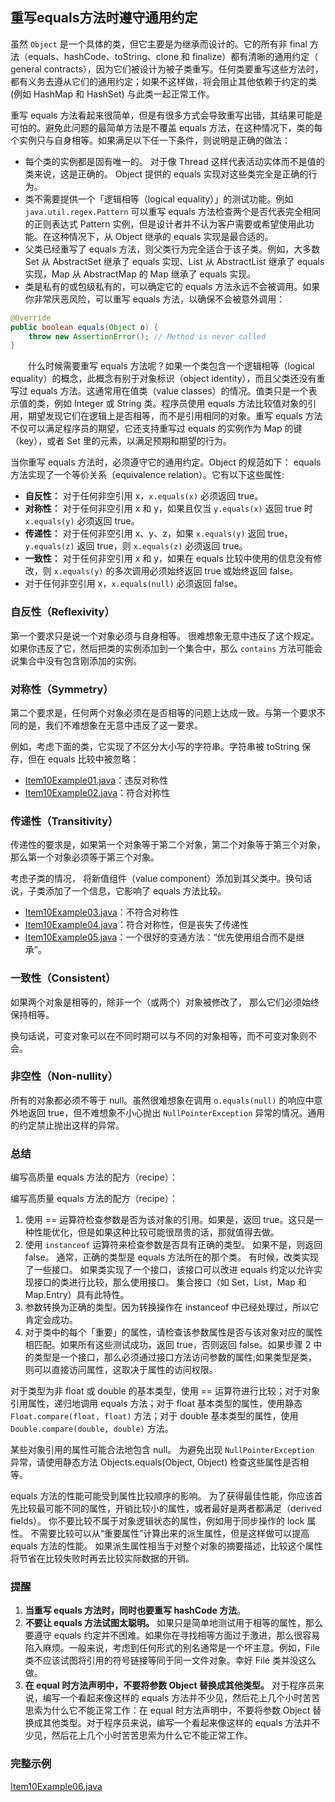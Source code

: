 ## 重写equals方法时遵守通用约定

虽然 `Object` 是一个具体的类，但它主要是为继承而设计的。它的所有非 final 方法（equals、hashCode、toString、clone 和 finalize）都有清晰的通用约定（ general contracts），因为它们被设计为被子类重写。任何类要重写这些方法时，都有义务去遵从它们的通用约定；如果不这样做，将会阻止其他依赖于约定的类 (例如 HashMap 和 HashSet) 与此类一起正常工作。

重写 equals 方法看起来很简单，但是有很多方式会导致重写出错，其结果可能是可怕的。避免此问题的最简单方法是不覆盖 equals 方法，在这种情况下，类的每个实例只与自身相等。如果满足以下任一下条件，则说明是正确的做法：

- 每个类的实例都是固有唯一的。 对于像 Thread 这样代表活动实体而不是值的类来说，这是正确的。 Object 提供的 equals 实现对这些类完全是正确的行为。
- 类不需要提供一个「逻辑相等（logical equality）」的测试功能。例如 `java.util.regex.Pattern` 可以重写 equals 方法检查两个是否代表完全相同的正则表达式 Pattern 实例，但是设计者并不认为客户需要或希望使用此功能。在这种情况下，从 Object 继承的 equals 实现是最合适的。
- 父类已经重写了 equals 方法，则父类行为完全适合于该子类。例如，大多数 Set 从 AbstractSet 继承了 equals 实现、List 从 AbstractList 继承了 equals 实现，Map 从 AbstractMap 的 Map 继承了 equals 实现。
- 类是私有的或包级私有的，可以确定它的 equals 方法永远不会被调用。如果你非常厌恶风险，可以重写 equals 方法，以确保不会被意外调用：

```java
@Override 
public boolean equals(Object o) {
    throw new AssertionError(); // Method is never called
}
```

　　什么时候需要重写 equals 方法呢？如果一个类包含一个逻辑相等（logical equality）的概念，此概念有别于对象标识（object identity），而且父类还没有重写过 equals 方法。这通常用在值类（value classes）的情况。值类只是一个表示值的类，例如 Integer 或 String 类。程序员使用 equals 方法比较值对象的引用，期望发现它们在逻辑上是否相等，而不是引用相同的对象。重写 equals 方法不仅可以满足程序员的期望，它还支持重写过 equals 的实例作为 Map 的键（key），或者 Set 里的元素，以满足预期和期望的行为。

当你重写 equals 方法时，必须遵守它的通用约定。Object 的规范如下： equals 方法实现了一个等价关系（equivalence relation）。它有以下这些属性:

- **自反性：** 对于任何非空引用 x，`x.equals(x)` 必须返回 true。
- **对称性：** 对于任何非空引用 x 和 y，如果且仅当 `y.equals(x)` 返回 true 时 `x.equals(y)` 必须返回 true。
- **传递性：** 对于任何非空引用 x、y、z，如果 `x.equals(y)` 返回 true，`y.equals(z)` 返回 true，则 `x.equals(z)` 必须返回 true。
- **一致性：** 对于任何非空引用 x 和 y，如果在 equals 比较中使用的信息没有修改，则 `x.equals(y)` 的多次调用必须始终返回 true 或始终返回 false。
- 对于任何非空引用 x，`x.equals(null)` 必须返回 false。

### **自反性（Reflexivity**）

第一个要求只是说一个对象必须与自身相等。 很难想象无意中违反了这个规定。 如果你违反了它，然后把类的实例添加到一个集合中，那么 `contains` 方法可能会说集合中没有包含刚添加的实例。

### **对称性（Symmetry）**

第二个要求是，任何两个对象必须在是否相等的问题上达成一致。与第一个要求不同的是，我们不难想象在无意中违反了这一要求。

例如，考虑下面的类，它实现了不区分大小写的字符串。字符串被 toString 保存，但在 equals 比较中被忽略：

-	[Item10Example01.java](MethodsCommonToAllObjects/src/main/java/com/jueee/item10/Item10Example01.java)：违反对称性
-	[Item10Example02.java](MethodsCommonToAllObjects/src/main/java/com/jueee/item10/Item10Example02.java)：符合对称性

### **传递性（Transitivity）**

传递性的要求是，如果第一个对象等于第二个对象，第二个对象等于第三个对象，那么第一个对象必须等于第三个对象。

考虑子类的情况， 将新值组件（value component）添加到其父类中。换句话说，子类添加了一个信息，它影响了 equals 方法比较。

-	[Item10Example03.java](MethodsCommonToAllObjects/src/main/java/com/jueee/item10/Item10Example03.java)：不符合对称性
-	[Item10Example04.java](MethodsCommonToAllObjects/src/main/java/com/jueee/item10/Item10Example04.java)：符合对称性，但是丧失了传递性
-	[Item10Example05.java](MethodsCommonToAllObjects/src/main/java/com/jueee/item10/Item10Example05.java)：一个很好的变通方法：“优先使用组合而不是继承”。

### **一致性（Consistent）**

如果两个对象是相等的，除非一个（或两个）对象被修改了， 那么它们必须始终保持相等。 

换句话说，可变对象可以在不同时期可以与不同的对象相等，而不可变对象则不会。 

### **非空性（Non-nullity）**

所有的对象都必须不等于 null。虽然很难想象在调用 `o.equals(null)` 的响应中意外地返回 true，但不难想象不小心抛出 `NullPointerException` 异常的情况。通用的约定禁止抛出这样的异常。

### 总结

编写高质量 equals 方法的配方（recipe）：

编写高质量 equals 方法的配方（recipe）：

1. 使用 == 运算符检查参数是否为该对象的引用。如果是，返回 true。这只是一种性能优化，但是如果这种比较可能很昂贵的话，那就值得去做。
2. 使用 `instanceof` 运算符来检查参数是否具有正确的类型。 如果不是，则返回 false。 通常，正确的类型是 equals 方法所在的那个类。 有时候，改类实现了一些接口。 如果类实现了一个接口，该接口可以改进 equals 约定以允许实现接口的类进行比较，那么使用接口。 集合接口（如 Set，List，Map 和 Map.Entry）具有此特性。
3. 参数转换为正确的类型。因为转换操作在 instanceof 中已经处理过，所以它肯定会成功。
4. 对于类中的每个「重要」的属性，请检查该参数属性是否与该对象对应的属性相匹配。如果所有这些测试成功，返回 true，否则返回 false。如果步骤 2 中的类型是一个接口，那么必须通过接口方法访问参数的属性;如果类型是类，则可以直接访问属性，这取决于属性的访问权限。

对于类型为非 float 或 double 的基本类型，使用 == 运算符进行比较；对于对象引用属性，递归地调用 equals 方法；对于 float 基本类型的属性，使用静态 `Float.compare(float, float)` 方法；对于 double 基本类型的属性，使用 `Double.compare(double, double)` 方法。

某些对象引用的属性可能合法地包含 null。 为避免出现 `NullPointerException` 异常，请使用静态方法 Objects.equals(Object, Object) 检查这些属性是否相等。

equals 方法的性能可能受到属性比较顺序的影响。 为了获得最佳性能，你应该首先比较最可能不同的属性，开销比较小的属性，或者最好是两者都满足（derived fields）。 你不要比较不属于对象逻辑状态的属性，例如用于同步操作的 lock 属性。 不需要比较可以从“重要属性”计算出来的派生属性，但是这样做可以提高 equals 方法的性能。 如果派生属性相当于对整个对象的摘要描述，比较这个属性将节省在比较失败时再去比较实际数据的开销。 

### 提醒

1. **当重写 equals 方法时，同时也要重写 hashCode 方法**。
2. **不要让 equals 方法试图太聪明。** 如果只是简单地测试用于相等的属性，那么要遵守 equals 约定并不困难。如果你在寻找相等方面过于激进，那么很容易陷入麻烦。一般来说，考虑到任何形式的别名通常是一个坏主意。例如，File 类不应该试图将引用的符号链接等同于同一文件对象。幸好 File 类并没这么做。
3. **在 equal 时方法声明中，不要将参数 Object 替换成其他类型。** 对于程序员来说，编写一个看起来像这样的 equals 方法并不少见，然后花上几个小时苦苦思索为什么它不能正常工作：在 equal 时方法声明中，不要将参数 Object 替换成其他类型。对于程序员来说，编写一个看起来像这样的 equals 方法并不少见，然后花上几个小时苦苦思索为什么它不能正常工作。

### 完整示例

[Item10Example06.java](MethodsCommonToAllObjects/src/main/java/com/jueee/item10/Item10Example06.java)

